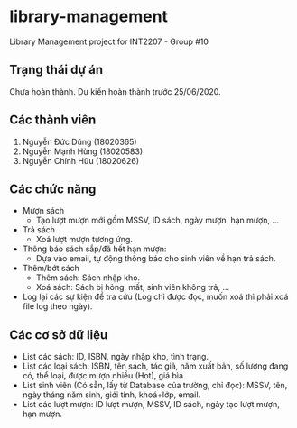 # library-management
Library Management project for INT2207 - Group #10

## Trạng thái dự án
Chưa hoàn thành. Dự kiến hoàn thành trước 25/06/2020.

## Các thành viên
1. Nguyễn Đức Dũng (18020365)
1. Nguyễn Mạnh Hùng (18020583)
1. Nguyễn Chính Hữu (18020626)

## Các chức năng
* Mượn sách
  * Tạo lượt mượn mới gồm MSSV, ID sách, ngày mượn, hạn mượn, ...
* Trả sách
  * Xoá lượt mượn tương ứng.
* Thông báo sách sắp/đã hết hạn mượn:
  * Dựa vào email, tự động thông báo cho sinh viên về hạn trả sách.
* Thêm/bớt sách
  * Thêm sách: Sách nhập kho.
  * Xoá sách: Sách bị hỏng, mất, sinh viên không trả, ...
* Log lại các sự kiện để tra cứu (Log chỉ được đọc, muốn xoá thì phải xoá file log theo ngày).

## Các cơ sở dữ liệu
* List các sách: ID, ISBN, ngày nhập kho, tình trạng.
* List các loại sách: ISBN, tên sách, tác giả, năm xuất bản, số lượng đang có, thể loại, được mượn nhiều (Hot), giá bìa.
* List sinh viên (Có sẵn, lấy từ Database của trường, chỉ đọc): MSSV, tên, ngày tháng năm sinh, giới tính, khoá+lớp, email.
* List các lượt mượn: ID lượt mượn, MSSV, ID sách, ngày tạo lượt mượn, hạn mượn.
